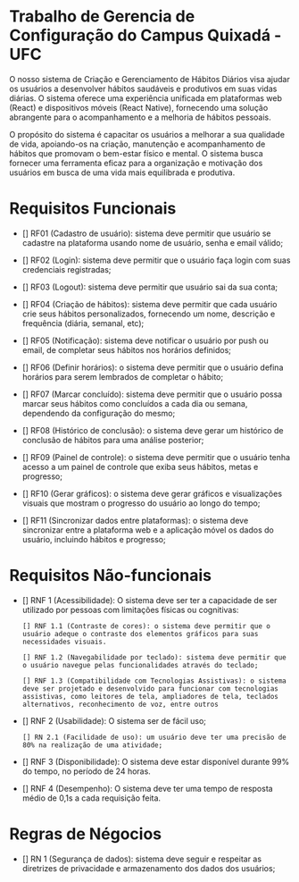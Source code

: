 # Trabalho de Gerencia de Configuração do Campus Quixadá - UFC

O nosso sistema de Criação e Gerenciamento de Hábitos Diários visa ajudar os usuários a desenvolver hábitos saudáveis e produtivos em suas vidas diárias. O sistema oferece uma experiência unificada em plataformas web (React) e dispositivos móveis (React Native), fornecendo uma solução abrangente para o acompanhamento e a melhoria de hábitos pessoais.

O propósito do sistema é capacitar os usuários a melhorar a sua qualidade de vida, apoiando-os na criação, manutenção e acompanhamento de hábitos que promovam o bem-estar físico e mental. O sistema busca fornecer uma ferramenta eficaz para a organização e motivação dos usuários em busca de uma vida mais equilibrada e produtiva.

# Requisitos Funcionais

- [] RF01 (Cadastro de usuário): sistema deve permitir que usuário se cadastre na plataforma usando nome de usuário, senha e email válido;

- [] RF02 (Login): sistema deve permitir que o usuário faça login com suas credenciais registradas;

- [] RF03 (Logout): sistema deve permitir que usuário sai da sua conta;

- [] RF04 (Criação de hábitos): sistema deve permitir que cada usuário crie seus hábitos personalizados, fornecendo um nome, descrição e frequência (diária, semanal, etc);

- [] RF05 (Notificação): sistema deve notificar o usuário por push ou email, de completar seus hábitos nos horários definidos;

- [] RF06 (Definir horários): o sistema deve permitir que o usuário defina horários para serem lembrados de completar o hábito;

- [] RF07 (Marcar concluído): sistema deve permitir que o usuário possa marcar seus hábitos como concluídos a cada dia ou semana, dependendo da configuração do mesmo;

- [] RF08 (Histórico de conclusão): o sistema deve gerar um histórico de conclusão de hábitos para uma análise posterior;

- [] RF09 (Painel de controle): o sistema deve permitir que o usuário tenha acesso a um painel de controle que exiba seus hábitos, metas e progresso;

- [] RF10 (Gerar gráficos): o sistema deve gerar gráficos e visualizações visuais que mostram o progresso do usuário ao longo do tempo;

- [] RF11 (Sincronizar dados entre plataformas): o sistema deve sincronizar entre a plataforma web e a aplicação móvel os dados do usuário, incluindo hábitos e progresso;

# Requisitos Não-funcionais

- [] RNF 1 (Acessibilidade): O sistema deve ser ter a capacidade de ser utilizado por pessoas com limitações físicas ou cognitivas:

      [] RNF 1.1 (Contraste de cores): o sistema deve permitir que o usuário adeque o contraste dos elementos gráficos para suas necessidades visuais.

      [] RNF 1.2 (Navegabilidade por teclado): sistema deve permitir que o usuário navegue pelas funcionalidades através do teclado;

      [] RNF 1.3 (Compatibilidade com Tecnologias Assistivas): o sistema deve ser projetado e desenvolvido para funcionar com tecnologias assistivas, como leitores de tela, ampliadores de tela, teclados 
      alternativos, reconhecimento de voz, entre outros

- [] RNF 2 (Usabilidade): O sistema ser de fácil uso;

      [] RN 2.1 (Facilidade de uso): um usuário deve ter uma precisão de 80% na realização de uma atividade;

- [] RNF 3 (Disponibilidade): O sistema deve estar disponível durante 99% do tempo, no período de 24 horas.  

- [] RNF 4  (Desempenho): O sistema deve ter uma tempo de resposta médio de 0,1s a cada requisição feita.

 # Regras de Négocios

 - [] RN 1 (Segurança de dados): sistema deve seguir e respeitar as diretrizes de privacidade e armazenamento dos dados dos usuários; 







